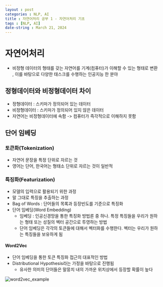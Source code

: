 ```yaml
---
layout : post
categories : NLP, AI
title : 자연어처리 공부 1 - 자연어처리 기초
tags : [NLP, AI]
date-string : March 21, 2024
---
```


# 자연어처리

- 비정형 데이터의 형태를 갖는 자연어를 기계(컴퓨터)가 이해할 수 있는 형태로 변환 , 이를 바탕으로 다양한 태스크를 수행하는 인공지능 한 분야

## 정형데이터와 비정형데이터 차이
- 정형데이터 : 스키마가 정의되어 있는 데이터
- 비정형데이터 : 스키마가 정의되어 있지 않은 데이터
- 자연어는 비정형데이터에 속함 -> 컴퓨터가 즉각적으로 이해하지 못함

## 단어 임베딩

### 토큰화(Tokenization)
- 자연어 문장을 특정 단위로 자르는 것
- 영어는 단어, 한국어는 형태소 단위로 자르는 것이 일반적

### 특징화(Featurization)
- 모델의 입력으로 활용되기 위한 과정
- 말 그대로 특징을 추출하는 과정
- Bag of Words : 단어들의 목록과 등장빈도를 기준으로 특징화
- 단어 임베딩(Word Embedding)
  - 임베딩 : 인공신경망을 통한 특징화 방법론 중 하나. 특정 특징들을 우리가 원하는 형태 또는 성질의 벡터 공간으로 투영하는 방법
  - 단어 임베딩은 각각의 토큰들에 대해서 벡터화를 수행한다. 벡터는 우리가 원하는 특징들을 보유하게 됨

#### Word2Vec
- 단어 임베딩을 통한 토큰 특징화 접근의 대표적인 방법
- Distributional Hypothesis라는 가정을 바탕으로 진행됨
  - 유사한 의미의 단어들은 말뭉치 내의 가까운 위치상에서 등장할 확률이 높다

![word2vec_example](C:/Users/jayiu/jayiuk.github.io/_posts/img/word2vec.png)




